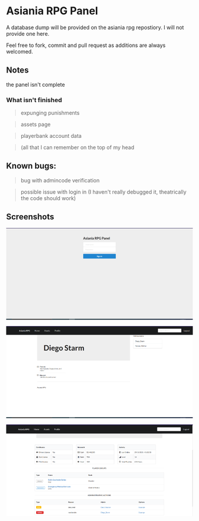 # Asiania RPG Panel

A database dump will be provided on the asiania rpg repostiory. I will not provide one here.

Feel free to fork, commit and pull request as additions are always welcomed.

## Notes
the panel isn't complete

### What isn't finished
>    expunging punishments

>    assets page

>    playerbank account data

>    (all that I can remember on the top of my head


## Known bugs:
> bug with admincode verification

> possible issue with login in (I haven't really debugged it, theatrically the code should work)

## Screenshots

<p align="center">
    <img src="https://raw.githubusercontent.com/realdiegopoptart/darylrpg-panel/main/.github/login_ss.png"/>
</p>


<p align="center">
    <img src="https://raw.githubusercontent.com/realdiegopoptart/darylrpg-panel/main/.github/home_ss.png"/>
</p>


<p align="center">
    <img src="https://raw.githubusercontent.com/realdiegopoptart/darylrpg-panel/main/.github/profile_ss.png"/>
</p>
